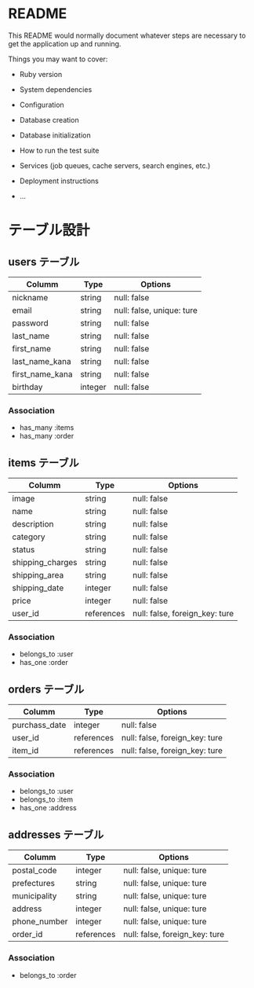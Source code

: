 # README

This README would normally document whatever steps are necessary to get the
application up and running.

Things you may want to cover:

* Ruby version

* System dependencies

* Configuration

* Database creation

* Database initialization

* How to run the test suite

* Services (job queues, cache servers, search engines, etc.)

* Deployment instructions

* ...

# テーブル設計

## users テーブル

| Columm          | Type    | Options                   |
| --------------- | ------- | ------------------------- |
| nickname        | string  | null: false               |
| email           | string  | null: false, unique: ture |
| password        | string  | null: false               |
| last_name       | string  | null: false               |
| first_name      | string  | null: false               |
| last_name_kana  | string  | null: false               |
| first_name_kana | string  | null: false               |
| birthday        | integer | null: false               |

### Association

- has_many :items
- has_many :order

## items テーブル

| Columm           | Type       | Options                        |
| ---------------- | ---------- | ------------------------------ |
| image            | string     | null: false                    |
| name             | string     | null: false                    |
| description      | string     | null: false                    |
| category         | string     | null: false                    |
| status           | string     | null: false                    |
| shipping_charges | string     | null: false                    |
| shipping_area    | string     | null: false                    |
| shipping_date    | integer    | null: false                    |
| price            | integer    | null: false                    |
| user_id          | references | null: false, foreign_key: ture |

### Association

- belongs_to :user
- has_one :order

## orders テーブル

| Columm        | Type       | Options                        |
| ------------- | ---------- | ------------------------------ |
| purchass_date | integer    | null: false                    |
| user_id       | references | null: false, foreign_key: ture |
| item_id       | references | null: false, foreign_key: ture |

### Association

- belongs_to :user
- belongs_to :item
- has_one :address

## addresses テーブル

| Columm       | Type       | Options                        |
| ------------ | ---------- | ------------------------------ |
| postal_code  | integer    | null: false, unique: ture      |
| prefectures  | string     | null: false, unique: ture      |
| municipality | string     | null: false, unique: ture      |
| address      | integer    | null: false, unique: ture      |
| phone_number | integer    | null: false, unique: ture      |
| order_id     | references | null: false, foreign_key: ture |

### Association

- belongs_to :order